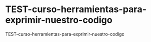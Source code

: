 # TEST-curso-herramientas-para-exprimir-nuestro-codigo
TEST-curso-herramientas-para-exprimir-nuestro-codigo
